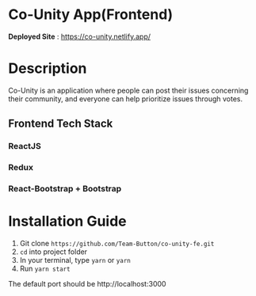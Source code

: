 # Co-Unity App(Frontend)


**Deployed Site** : https://co-unity.netlify.app/

# Description
Co-Unity is an application where people can post their issues concerning their community, and everyone can help prioritize issues through votes.


## Frontend Tech Stack
### **ReactJS**
### **Redux**
### **React-Bootstrap + Bootstrap**

# Installation Guide
1. Git clone ``https://github.com/Team-Button/co-unity-fe.git``
2. ``cd`` into project folder
3. In your terminal, type ``yarn`` or ``yarn``
4. Run ``yarn start``

The default port should be http://localhost:3000